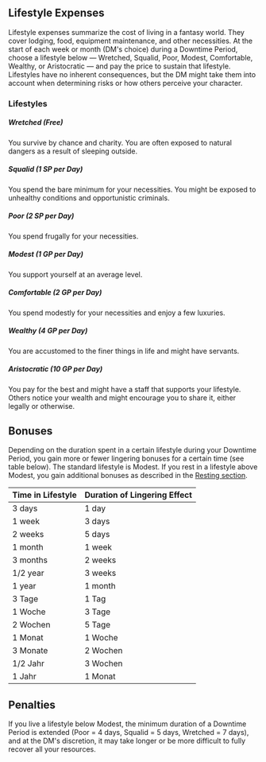 
## Lifestyle Expenses

Lifestyle expenses summarize the cost of living in a fantasy world. They cover lodging, food, equipment maintenance, and other necessities.
At the start of each week or month (DM's choice) during a Downtime Period, choose a lifestyle below — Wretched, Squalid, Poor, Modest, Comfortable, Wealthy, or Aristocratic — and pay the price to sustain that lifestyle.
Lifestyles have no inherent consequences, but the DM might take them into account when determining risks or how others perceive your character.

### Lifestyles

##### Wretched (Free)
You survive by chance and charity. You are often exposed to natural dangers as a result of sleeping outside.

##### Squalid (1 SP per Day)
You spend the bare minimum for your necessities. You might be exposed to unhealthy conditions and opportunistic criminals.

##### Poor (2 SP per Day)
You spend frugally for your necessities.

##### Modest (1 GP per Day)
You support yourself at an average level.

##### Comfortable (2 GP per Day)
You spend modestly for your necessities and enjoy a few luxuries.

##### Wealthy (4 GP per Day)
You are accustomed to the finer things in life and might have servants.

##### Aristocratic (10 GP per Day)
You pay for the best and might have a staff that supports your lifestyle. Others notice your wealth and might encourage you to share it, either legally or otherwise.


## Bonuses

Depending on the duration spent in a certain lifestyle during your Downtime Period, you gain more or fewer lingering bonuses for a certain time (see table below). The standard lifestyle is Modest. If you rest in a lifestyle above Modest, you gain additional bonuses as described in the [Resting section](https://lolindhir.github.io/PnP/rules/adventuring/recovering/resting).

| Time in Lifestyle | Duration of Lingering Effect |
| :---------------- | :--------------------------- |
| 3 days            | 1 day                        |
| 1 week            | 3 days                       |
| 2 weeks           | 5 days                       |
| 1 month           | 1 week                       |
| 3 months          | 2 weeks                      |
| 1/2 year          | 3 weeks                      |
| 1 year            | 1 month                      |
| 3 Tage            | 1 Tag                        |
| 1 Woche           | 3 Tage                       |
| 2 Wochen          | 5 Tage                       |
| 1 Monat           | 1 Woche                      |
| 3 Monate          | 2 Wochen                     |
| 1/2 Jahr          | 3 Wochen                     |
| 1 Jahr            | 1 Monat                      |


## Penalties

If you live a lifestyle below Modest, the minimum duration of a Downtime Period is extended (Poor = 4 days, Squalid = 5 days, Wretched = 7 days), and at the DM's discretion, it may take longer or be more difficult to fully recover all your resources.